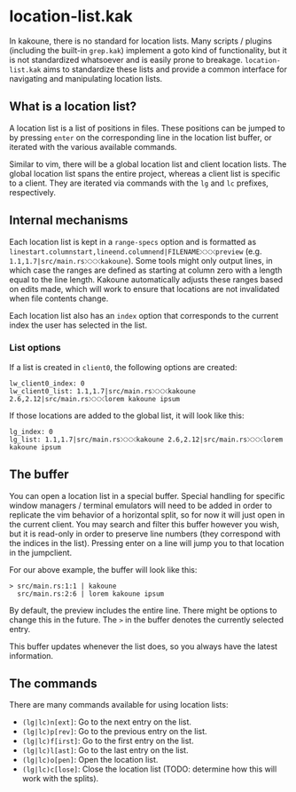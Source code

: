 # location-list.kak

In kakoune, there is no standard for location lists. Many scripts / plugins (including the built-in `grep.kak`) implement a goto kind of functionality, but it is not standardized whatsoever and is easily prone to breakage. `location-list.kak` aims to standardize these lists and provide a common interface for navigating and manipulating location lists.

## What is a location list?

A location list is a list of positions in files. These positions can be jumped to by pressing `enter` on the corresponding line in the location list buffer, or iterated with the various available commands.

Similar to vim, there will be a global location list and client location lists. The global location list spans the entire project, whereas a client list is specific to a client. They are iterated via commands with the `lg` and `lc` prefixes, respectively.

## Internal mechanisms

Each location list is kept in a `range-specs` option and is formatted as `linestart.columnstart,lineend.columnend|FILENAME⤬⤬⤬preview` (e.g. `1.1,1.7|src/main.rs⤬⤬⤬kakoune`). Some tools might only output lines, in which case the ranges are defined as starting at column zero with a length equal to the line length. Kakoune automatically adjusts these ranges based on edits made, which will work to ensure that locations are not invalidated when file contents change.

Each location list also has an `index` option that corresponds to the current index the user has selected in the list.

### List options

If a list is created in `client0`, the following options are created:

```
lw_client0_index: 0
lw_client0_list: 1.1,1.7|src/main.rs⤬⤬⤬kakoune 2.6,2.12|src/main.rs⤬⤬⤬lorem kakoune ipsum
```

If those locations are added to the global list, it will look like this:

```
lg_index: 0
lg_list: 1.1,1.7|src/main.rs⤬⤬⤬kakoune 2.6,2.12|src/main.rs⤬⤬⤬lorem kakoune ipsum
```

## The buffer

You can open a location list in a special buffer. Special handling for specific window managers / terminal emulators will need to be added in order to replicate the vim behavior of a horizontal split, so for now it will just open in the current client. You may search and filter this buffer however you wish, but it is read-only in order to preserve line numbers (they correspond with the indices in the list). Pressing enter on a line will jump you to that location in the jumpclient.

For our above example, the buffer will look like this:

```
> src/main.rs:1:1 | kakoune
  src/main.rs:2:6 | lorem kakoune ipsum
```

By default, the preview includes the entire line. There might be options to change this in the future. The `>` in the buffer denotes the currently selected entry.

This buffer updates whenever the list does, so you always have the latest information.

## The commands

There are many commands available for using location lists:

- `(lg|lc)n[ext]`: Go to the next entry on the list.
- `(lg|lc)p[rev]`: Go to the previous entry on the list.
- `(lg|lc)f[irst]`: Go to the first entry on the list.
- `(lg|lc)l[ast]`: Go to the last entry on the list.
- `(lg|lc)o[pen]`: Open the location list.
- `(lg|lc)c[lose]`: Close the location list (TODO: determine how this will work with the splits).

